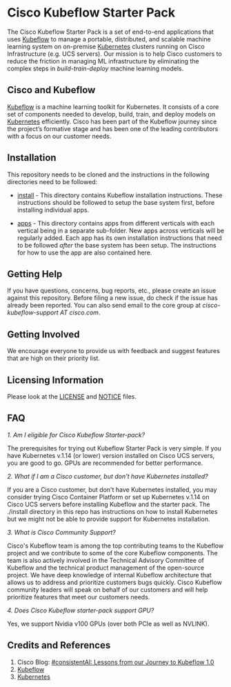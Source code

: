 # Cisco Kubeflow Starter Pack
The Cisco Kubeflow Starter Pack is a set of end-to-end applications that uses [Kubeflow](https://www.kubeflow.org/) to manage a portable, distributed, and scalable machine learning system on on-premise [Kubernetes](https://kubernetes.io/) clusters running on Cisco Infrastructure (e.g. UCS servers). Our mission is to help Cisco customers to reduce the friction in managing ML infrastructure by eliminating the complex steps in *build-train-deploy* machine learning models.

## Cisco and Kubeflow
[Kubeflow](https://www.kubeflow.org/) is a machine learning toolkit for Kubernetes. It consists of a core set of components needed to develop, build, train, and deploy models on [Kubernetes](https://kubernetes.io/) efficiently. Cisco has been part of the Kubeflow journey since the project’s formative stage and has been one of the leading contributors with a focus on our customer needs.

## Installation
This repository needs to be cloned and the instructions in the following directories need to be followed:

- [install](./install) - This directory contains Kubeflow installation instructions. These instructions should be followed to setup the base system first, before installing individual apps.

- [apps](./apps) - This directory contains apps from different verticals with each vertical being in a separate sub-folder. New apps across verticals will be regularly added. Each app has its own installation instructions that need to be followed *after* the base system has been setup. The instructions for how to use the app are also contained here.

## Getting Help
If you have questions, concerns, bug reports, etc., please create an issue against this repository. Before filing a new issue, do check if the issue has already been reported. You can also send email to the core group at *cisco-kubeflow-support AT cisco.com*.

## Getting Involved
We encourage everyone to provide us with feedback and suggest features that are high on their priority list.

## Licensing Information
Please look at the [LICENSE](./LICENSE) and [NOTICE](./NOTICE) files.

## FAQ

*1. Am I eligible for Cisco Kubeflow Starter-pack?*

The prerequisites for trying out Kubeflow Starter Pack is very simple. If you have Kubernetes v.1.14 (or lower) version installed on Cisco UCS servers, you are good to go. GPUs are recommended for better performance.  


*2. What if I am a Cisco customer, but don't have Kubernetes installed?*

If you are a Cisco customer, but don't have Kubernetes installed, you may consider trying Cisco Container Platform or set up Kubernetes v.1.14 on
Cisco UCS servers before installing Kubeflow and the starter pack. The ./install directory in this repo has instructions on how to install Kubernetes but we might not be able to provide support for Kubernetes installation. 


*3. What is Cisco Community Support?*

Cisco's Kubeflow team is among the top contributing teams to the Kubeflow project and we contribute to some of the core Kubeflow components. The team is also actively involved in the Technical Advisory Committee of Kubeflow and the technical product management of the open-source project. We have deep knowledge of internal Kubeflow architecture that allows us to address and prioritize customers bugs quickly. Cisco Kubeflow community leaders will speak on behalf of our customers and will help prioritize features that meet our customers needs.


*4. Does Cisco Kubeflow starter-pack support GPU?*

Yes, we support Nvidia v100 GPUs (over both PCIe as well as NVLINK).

## Credits and References
1. Cisco Blog: [#consistentAI: Lessons from our Journey to Kubeflow 1.0](https://blogs.cisco.com/cloud/consistentai-lessons-from-our-journey-to-kubeflow-1-0)
2. [Kubeflow](https://www.kubeflow.org/)
3. [Kubernetes](https://kubernetes.io/)
